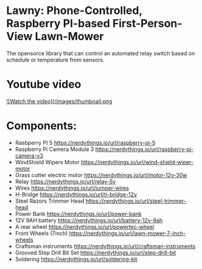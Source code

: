 # Lawny: Phone-Controlled, Raspberry PI-based First-Person-View Lawn-Mower

The opensorce library that can control an automated relay switch based on schedule or temperature from sensors. 

# Youtube video

[![Watch the video](/images/thumbnail.png](https://www.youtube.com/watch?v=4OQUo0V-8QY)

# Components: 

* Rasbperry PI 5	https://nerdythings.io/url/raspberry-pi-5
* Raspberry Pi Camera Module 3	https://nerdythings.io/url/raspberry-pi-camera-v3
* WindShield Wipers Motor	https://nerdythings.io/url/wind-shield-wiper-motor
* Grass cutter electric motor	https://nerdythings.io/url/motor-12v-30w
* Relay	https://nerdythings.io/url/relay-5v
* Wires	https://nerdythings.io/url/jumper-wires
* H-Bridge	https://nerdythings.io/url/h-bridge-12v
* Steel Razors Trimmer Head	https://nerdythings.io/url/steel-trimmer-head
* Power Bank	https://nerdythings.io/url/power-bank
* 12V 9AH battery	https://nerdythings.io/url/battery-12v-9ah
* A rear wheel	https://nerdythings.io/url/powertec-wheel
* Front Wheels (7inch)	https://nerdythings.io/url/lawn-mower-7-inch-wheels
* Craftsman instruments	https://nerdythings.io/url/craftsman-instruments
* Grooved Step Drill Bit Set	https://nerdythings.io/url/step-drill-bit
* Soldering	https://nerdythings.io/url/soldering-kit

